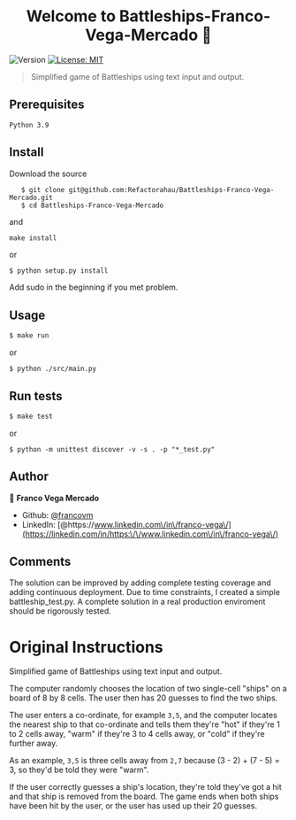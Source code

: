 <h1 align="center">Welcome to Battleships-Franco-Vega-Mercado 👋</h1>
<p>
  <img alt="Version" src="https://img.shields.io/badge/version-0.0.1-blue.svg?cacheSeconds=2592000" />
  <a href="#" target="_blank">
    <img alt="License: MIT" src="https://img.shields.io/badge/License-MIT-yellow.svg" />
  </a>
</p>

> Simplified game of Battleships using text input and output.


## Prerequisites

``` 
Python 3.9
```

## Install


Download the source

```
   $ git clone git@github.com:Refactorahau/Battleships-Franco-Vega-Mercado.git
   $ cd Battleships-Franco-Vega-Mercado
```
and
 
```
make install
```

or 

```sh
$ python setup.py install
```
Add sudo in the beginning if you met problem.

## Usage

```sh
$ make run
```
or

```
$ python ./src/main.py
```

## Run tests

```sh
$ make test
```
or 

```
$ python -m unittest discover -v -s . -p "*_test.py"
```

## Author

👤 **Franco Vega Mercado**

* Github: [@francovm](https://github.com/francovm)
* LinkedIn: [@https:\/\/www.linkedin.com\/in\/franco-vega\/](https://linkedin.com/in/https:\/\/www.linkedin.com\/in\/franco-vega\/)

## Comments

The solution can be improved by adding complete testing coverage and adding continuous deployment. Due to time constraints, I created a simple battleship_test.py. A complete solution in a real production enviroment should be rigorously tested. 

# Original Instructions

Simplified game of Battleships using text input and output.

The computer randomly chooses the location of two single-cell "ships" on a board of 8 by 8 cells.  The user then has 20 guesses to find the two ships.

The user enters a co-ordinate, for example `3,5`, and the computer locates the nearest ship to that co-ordinate and tells them they're "hot" if they're 1 to 2 cells away, "warm" if they're 3 to 4 cells away, or "cold" if they're further away.

As an example, `3,5` is three cells away from `2,7` because (3 - 2) + (7 - 5) = 3, so they'd be told they were "warm".

If the user correctly guesses a ship's location, they're told they've got a hit and that ship is removed from the board.  The game ends when both ships have been hit by the user, or the user has used up their 20 guesses.

